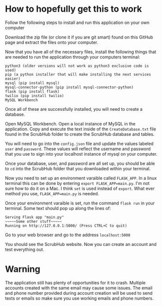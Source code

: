 # How to hopefully get this to work

Follow the following steps to install and run this application on your own computer

Download the zip file (or clone it if you are git smart) found on this GitHub page and extract the files onto your computer.

Now that you have all of the necessary files, install the following things that are needed to run the application through your computers terminal:

    python3 (older versions will not work as python3 exclusive code is used)
    pip (a python installer that will make installing the next services easier)
    mysql (pip install mysql)
    mysql-connector-python (pip install mysql-connector-python)
    flask (pip install flask)
    twilio (pip install twilio)
    MySQL Workbench

Once all of these are successfully installed, you will need to create a database.

Open MySQL Workbench. Open a local instance of MySQL in the application. Copy and execute the text inside of the `CreateDatabase.txt` file found in the ScrubHub folder to create the ScrubHub database and tables.

You will need to go into the `config.json` file and update the values labeled `user` and `password`. These values will reflect the username and password that you use to sign into your localhost instance of mysql on your computer.

Once your database, user, and password are all set up, you should be able to `cd` into the ScrubHub folder that you downloaded within your terminal.

Now you need to set up an environment varaible called `FLASK_APP`. In a linux terminal this can be done by entering `export FLASK_APP=main.py`. I'm not sure how to do it on a Mac. I think `set` is used instead of `export`. What ever method you use, `FLASK_APP=main.py` is needed.

Once your environment varaible is set, run the command `flask run` in your terminal. Some text should pop up along the lines of:

    Serving Flask app "main.py"
    ~~~~~Some other stuff~~~~~
    Running on http://127.0.0.1:5000/ (Press CTRL+C to quit)

Go to your web browser and go to the address `localhost:5000`

You should see the ScrubHub website. Now you can create an account and test everything out.

# Warning

The application still has plenty of opportunities for it to crash. Multiple accounts created with the same email may cause some issues. The email and phone number provided during account creation will be used to send texts or emails so make sure you use working emails and phone numbers.
